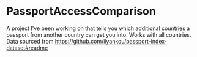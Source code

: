 # PassportAccessComparison
 A project I've been working on that tells you which additional countries a passport from another country can get you into. Works with all countries.
 Data sourced from https://github.com/ilyankou/passport-index-dataset#readme
